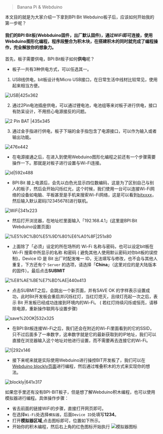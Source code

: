 > Banana Pi & Webduino

本文目的就是为大家介绍一下拿到BPI:Bit Webduino板子后，应该如何开始我的第一步呢？

#### 我们的BPI:Bit板(Webbduino固件，出厂默认固件)，通过WiFi即可连接，使用Webduino图形化编程，程序段整合为积木块，在搭建积木的同时就完成了编程操作，完全解放你的想象力。

首先，板子需要供电，BPI:Bit板子如何**供电**呢？

- 板子一共有3种供电方式，可以任选其一。

1. USB线供电，bit板设计有Micro USB接口，在日常生活中线材比较常见，使用起来相当方便。

![USB|425x362](USB.jpg)

2. 通过2Pin电池插座供电，可以通过锂电池，电池组等来对板子进行供电，接口有防呆设计，不用担心电源接反的问题。

![2 Pin BAT |435x345](BATConnector.jpg)

3. 通过金手指进行供电，板子下端的金手指包含了电源接口，可以作为输入或者输出功能。

![476x442](ConnectingFinger.jpg)

- 在电源接通之后，在进入到使用Webduino图形化编程之前还有一个步骤需要操作一下。那就是对板子进行设置与Wi-Fi连接。

![id|592x488](boardID.jpg)

- BPI:Bit 接上电源后，会先以白色光显示四位数编码，这是为了区别自己与别人的板子，然后会开始闪烁红光，这个时候，我们使用一台可以连接Wi-Fi网络的设备如电脑、平板甚至是手机来搜索Wi-Fi网络，这是可以看到[bitxxxx](xxxx表示刚接通电源后看到的四位数字)，然后输入默认密码[12345678]进行联机。

![WiFi|341x223](SSID.png)

- 然后打开浏览器，在地址栏里面输入「192.168.4.1」(这里是BPI:Bit Webduino设置页面)

![%E5%9C%B0%E5%9D%80%E6%A0%8F|251x80](address.jpg)

- 上面除了「必须」设定的所在场所的 Wi-Fi 名称与密码，也可以设定bit板在 Wi-Fi 搜索中所显示的名称 和密码 ( 避免其他人使用默认密码对你bit板的误控制)，Device ID 是 Bit 出厂时配发唯一 ID，无法填写与修改，也不会与其他人重复，下方还有个 `Server` 的选项，请选择「**China**」（这里对应的是大陆版本的固件）。最后点击**SUBMIT**

![%E8%AE%BE%E7%BD%AE|440x413](set.png)

- 点击SUBMIT之后，会跳出一个新页面，并有SAVE OK 的字样表示设置成功，此时Bit开发板会重启并闪烁红灯，当红灯熄灭，且绿灯亮起一次之后，表示 Bit 开发板已经成功连接到环境内的Wi-Fi。 ( 若红灯持续闪烁或恒亮，请移除电源，重新操作联网与设置步骤)

![save%20OK|532x325](SaveOk.png)

- 在BPI:Bit板连接Wi-Fi之后，我们还会在附近的Wi-Fi里面看到的它的SSID，只不过后面多了一串数字，这串数字就是它的最新获取到的IP地址，我们可以直接在浏览器输入这个地址对他进行设置，而不需要再去连接它的Wi-Fi。

![1|292x146](SSID-IPaddress.jpg)

- 接下来呢来就是实际使用Webduino进行操控BIT开发板了，我们可以在[Webduino blockly页面](https://bit.webduino.com.cn/blockly/?lang=zh-hans)进行编程，然后通过堆叠积木的方式来实现你的想法。

![blockly|641x317](Blockly.jpg)

如果您手里还有没有BPI-BIT板子，但是想了解Webduino积木编程，也可以使用模拟器进行编程。具体操作步骤：
- 省去前面的链接WiFi的步骤，直接打开网页即可。
- 在选择`Wi-Fi`处选择`模拟器`，后面`Device ID`处填写**1234**。
- 打开**模拟器区域**,点击图标即可，位置如下所示。
- 开始你的积木编程，然后右上角的红色图标开始执行
![模拟器图标](Simulator.png)
